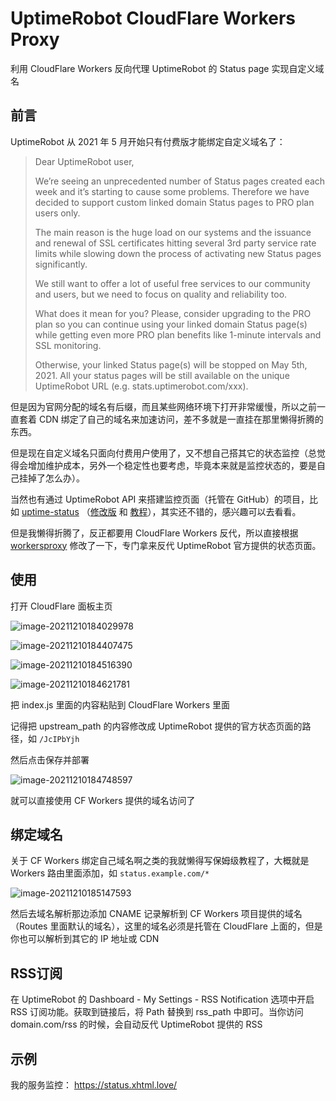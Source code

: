 # UptimeRobot CloudFlare Workers Proxy

利用 CloudFlare Workers 反向代理 UptimeRobot 的 Status page 实现自定义域名

## 前言

UptimeRobot 从 2021 年 5 月开始只有付费版才能绑定自定义域名了：

> Dear UptimeRobot user,
>
> We’re seeing an unprecedented number of Status pages created each week and it’s starting to cause some problems. Therefore we have decided to support custom linked domain Status pages to PRO plan users only.
>
> The main reason is the huge load on our systems and the issuance and renewal of SSL certificates hitting several 3rd party service rate limits while slowing down the process of activating new Status pages significantly.
>
> We still want to offer a lot of useful free services to our community and users, but we need to focus on quality and reliability too.
>
> What does it mean for you?
> Please, consider upgrading to the PRO plan so you can continue using your linked domain Status page(s) while getting even more PRO plan benefits like 1-minute intervals and SSL monitoring.
>
> Otherwise, your linked Status page(s) will be stopped on May 5th, 2021. All your status pages will be still available on the unique UptimeRobot URL (e.g. stats.uptimerobot.com/xxx).

但是因为官网分配的域名有后缀，而且某些网络环境下打开非常缓慢，所以之前一直套着 CDN 绑定了自己的域名来加速访问，差不多就是一直挂在那里懒得折腾的东西。

但是现在自定义域名只面向付费用户使用了，又不想自己搭其它的状态监控（总觉得会增加维护成本，另外一个稳定性也要考虑，毕竟本来就是监控状态的，要是自己挂掉了怎么办）。

当然也有通过 UptimeRobot API 来搭建监控页面（托管在 GitHub）的项目，比如 [uptime-status](https://github.com/yb/uptime-status]) （[修改版](https://github.com/Ice-Hazymoon/status) 和 [教程](https://imiku.me/2021/09/22/create-a-status-page.html/)），其实还不错的，感兴趣可以去看看。

但是我懒得折腾了，反正都要用 CloudFlare Workers 反代，所以直接根据 [workersproxy](https://github.com/fajarFWD/workersproxy) 修改了一下，专门拿来反代 UptimeRobot 官方提供的状态页面。

## 使用

打开 CloudFlare 面板主页

![image-20211210184029978](https://cdn.jsdelivr.net/gh/SagiriSama/img@master/picgo/20211210184031image-2021121018402997884ac6.png)

![image-20211210184407475](https://cdn.jsdelivr.net/gh/SagiriSama/img@master/picgo/20211210184409image-202112101844074759534a.png)

![image-20211210184516390](https://cdn.jsdelivr.net/gh/SagiriSama/img@master/picgo/20211210184517image-2021121018451639054c80.png)

![image-20211210184621781](https://cdn.jsdelivr.net/gh/SagiriSama/img@master/picgo/20211210184622image-202112101846217812fca2.png)

把 index.js 里面的内容粘贴到 CloudFlare Workers 里面

记得把 upstream_path 的内容修改成 UptimeRobot 提供的官方状态页面的路径，如 `/JcIPbYjh`

然后点击保存并部署

![image-20211210184748597](https://cdn.jsdelivr.net/gh/SagiriSama/img@master/picgo/20211210184750image-20211210184748597da141.png)

就可以直接使用 CF Workers 提供的域名访问了

## 绑定域名

关于 CF Workers 绑定自己域名啊之类的我就懒得写保姆级教程了，大概就是 Workers 路由里面添加，如 `status.example.com/*` 

![image-20211210185147593](https://cdn.jsdelivr.net/gh/SagiriSama/img@master/picgo/20211210185149image-202112101851475937add8.png)

然后去域名解析那边添加 CNAME 记录解析到 CF Workers 项目提供的域名（Routes 里面默认的域名），这里的域名必须是托管在 CloudFlare 上面的，但是你也可以解析到其它的 IP 地址或 CDN

## RSS订阅

在 UptimeRobot 的 Dashboard - My Settings - RSS Notification 选项中开启 RSS 订阅功能。获取到链接后，将 Path 替换到 rss_path 中即可。当你访问 domain.com/rss 的时候，会自动反代 UptimeRobot 提供的 RSS

## 示例

我的服务监控： https://status.xhtml.love/

